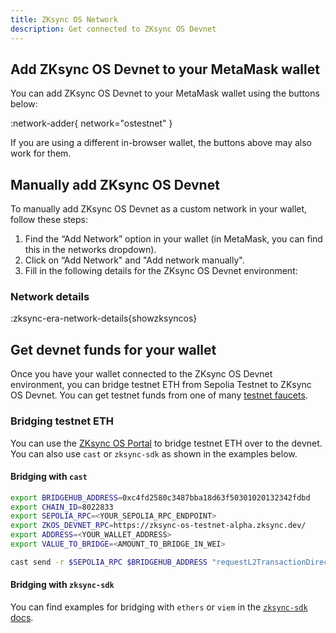```yaml
---
title: ZKsync OS Network
description: Get connected to ZKsync OS Devnet
---
```


## Add ZKsync OS Devnet to your MetaMask wallet

You can add ZKsync OS Devnet to your MetaMask wallet using the buttons below:

<!-- // cspell: disable -->
:network-adder{ network="ostestnet" }
<!-- // cspell: enable -->

If you are using a different in-browser wallet, the buttons above may also work for them.

## Manually add ZKsync OS Devnet

To manually add ZKsync OS Devnet as a custom network in your wallet, follow these steps:

1. Find the “Add Network” option in your wallet (in MetaMask, you can find this in the networks dropdown).
1. Click on “Add Network" and "Add network manually".
1. Fill in the following details for the ZKsync OS Devnet environment:

### Network details

<!-- // cspell: disable -->
:zksync-era-network-details{showzksyncos}
<!-- // cspell: enable -->

## Get devnet funds for your wallet

Once you have your wallet connected to the ZKsync OS Devnet environment,
you can bridge testnet ETH from Sepolia Testnet to ZKsync OS Devnet.
You can get testnet funds from one of many [testnet faucets](/zksync-network/ecosystem/network-faucets#sepolia-faucets).

### Bridging testnet ETH

You can use the [ZKsync OS Portal](https://zksync-os.portal.zksync.io/) to bridge testnet ETH over to the devnet.
You can also use `cast` or `zksync-sdk` as shown in the examples below.

#### Bridging with `cast`

<!-- // cspell: disable -->
```bash
export BRIDGEHUB_ADDRESS=0xc4fd2580c3487bba18d63f50301020132342fdbd
export CHAIN_ID=8022833
export SEPOLIA_RPC=<YOUR_SEPOLIA_RPC_ENDPOINT>
export ZKOS_DEVNET_RPC=https://zksync-os-testnet-alpha.zksync.dev/
export ADDRESS=<YOUR_WALLET_ADDRESS>
export VALUE_TO_BRIDGE=<AMOUNT_TO_BRIDGE_IN_WEI>
```
<!-- // cspell: enable -->

```bash
cast send -r $SEPOLIA_RPC $BRIDGEHUB_ADDRESS "requestL2TransactionDirect((uint256,uint256,address,uint256,bytes,uint256,uint256,bytes[],address))" "($CHAIN_ID,$VALUE_TO_BRIDGE,$ADDRESS,50,0x,300000,800,[],$ADDRESS)" --value $VALUE_TO_BRIDGE --private-key=$PRIVATE_KEY
```

#### Bridging with `zksync-sdk`

You can find examples for bridging with `ethers` or `viem` in the [`zksync-sdk` docs](https://dutterbutter.github.io/zksync-sdk/overview/index.html).
